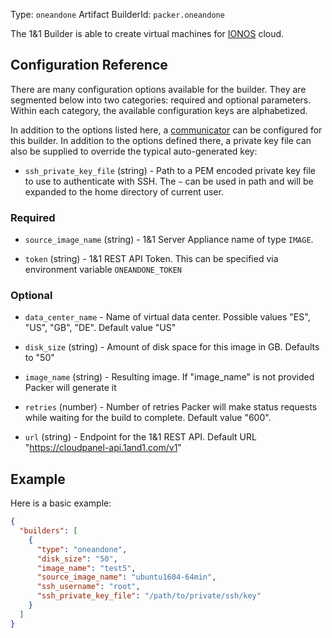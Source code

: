 Type: `oneandone`
Artifact BuilderId: `packer.oneandone`

The 1&1 Builder is able to create virtual machines for
[IONOS](https://www.1and1.com/) cloud.

## Configuration Reference

There are many configuration options available for the builder. They are
segmented below into two categories: required and optional parameters. Within
each category, the available configuration keys are alphabetized.

In addition to the options listed here, a
[communicator](/packer/docs/templates/legacy_json_templates/communicator) can be configured for this
builder. In addition to the options defined there, a private key file
can also be supplied to override the typical auto-generated key:

- `ssh_private_key_file` (string) - Path to a PEM encoded private key file to use to authenticate with SSH.
  The `~` can be used in path and will be expanded to the home directory
  of current user.


### Required

- `source_image_name` (string) - 1&1 Server Appliance name of type `IMAGE`.

- `token` (string) - 1&1 REST API Token. This can be specified via
  environment variable `ONEANDONE_TOKEN`

### Optional

- `data_center_name` - Name of virtual data center. Possible values "ES",
  "US", "GB", "DE". Default value "US"

- `disk_size` (string) - Amount of disk space for this image in GB. Defaults
  to "50"

- `image_name` (string) - Resulting image. If "image_name" is not provided
  Packer will generate it

- `retries` (number) - Number of retries Packer will make status requests
  while waiting for the build to complete. Default value "600".

<!-- markdown-link-check-disable -->

- `url` (string) - Endpoint for the 1&1 REST API. Default URL
"<https://cloudpanel-api.1and1.com/v1>"
<!-- markdown-link-check-enable -->

## Example

Here is a basic example:

```json
{
  "builders": [
    {
      "type": "oneandone",
      "disk_size": "50",
      "image_name": "test5",
      "source_image_name": "ubuntu1604-64min",
      "ssh_username": "root",
      "ssh_private_key_file": "/path/to/private/ssh/key"
    }
  ]
}
```
